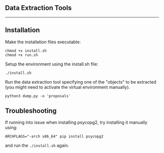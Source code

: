 Data Extraction Tools
---------------------
---------------------

Installation
------------

Make the installation files executable:

```
chmod +x install.sh
chmod +x run.sh
```

Setup the environment using the install.sh file:

```
./install.sh
```

Run the data extraction tool specifying one of the "objects" to be extracted (you might need to activate the virtual environment manually).

```
python3 dump.py -o 'proposals'
```


Troubleshooting
---------------

If running into issue when installing psycopg2, try installing it manually using:

```
ARCHFLAGS="-arch x86_64" pip install psycopg2
```

and run the `./install.sh` again.
